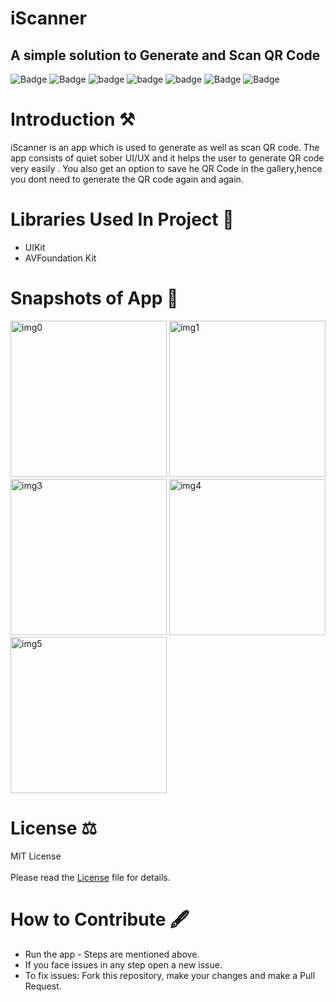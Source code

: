 # iScanner 
A simple solution to Generate and Scan QR Code <br> 
---
![Badge](https://img.shields.io/badge/License-MIT-yellow)
![Badge](https://img.shields.io/badge/Xcode-11.5-green)
![badge](https://img.shields.io/badge/Swift-5.0-red)
![badge](https://img.shields.io/badge/iOS-13-blue)
![badge](https://img.shields.io/badge/Platfrom-iOS-orange)
![Badge](https://img.shields.io/badge/QR-Scanner-yellowgreen)
![Badge](https://img.shields.io/badge/QR-Generator-black)

# Introduction ⚒  
iScanner is an app which is used to generate as well as scan QR code. The app consists of quiet sober UI/UX and it helps the user to generate QR code very easily . You also get an option to save he QR Code in the gallery,hence you dont need to generate the QR code again and again.

# Libraries Used In Project 📒 

* UIKit <br>
* AVFoundation Kit

# Snapshots of App 📸

<img width="250" alt="img0" src="https://user-images.githubusercontent.com/56252259/86283929-8de6f700-bbff-11ea-930c-c2bd9afbc5d0.png">
<img width="250" alt="img1"src="https://user-images.githubusercontent.com/56252259/86284070-c8509400-bbff-11ea-96ec-53a77426e57f.PNG"> 
<img width="250" alt="img3"src="https://user-images.githubusercontent.com/56252259/86143878-9ad9ec80-bb12-11ea-8eed-7fe728f8dd18.png"> 
<img width="250" alt="img4" src="https://user-images.githubusercontent.com/56252259/86143796-84cc2c00-bb12-11ea-94e0-c091e7d31944.png"> 
<img width="250" alt="img5" src="https://user-images.githubusercontent.com/56252259/86143840-91508480-bb12-11ea-8e66-056ef68b9684.png">


# License ⚖️  

MIT License<br>  
Please read the [License](https://github.com/gokulnair2001/iScanner-QR-Code-Reader-Generator-/blob/master/LICENSE "License") file for details.

# How to Contribute 🖋 

* Run the app - Steps are mentioned above.
* If you face issues in any step open a new issue.
* To fix issues: Fork this repository, make your changes and make a Pull Request. 

